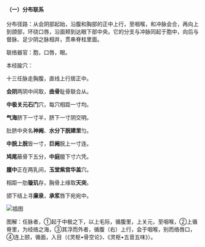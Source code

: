 #### （一）分布联系

分布径路：从会阴部起始，沿腹和胸部的正中上行，至咽喉，和冲脉会合，再向上到颌部，环绕口唇，沿面颊到达眼下部中央。它的分支与冲脉同起于胞中，向后与督脉、足少阴之脉相并，贯串脊柱里面。

联络器官：胞，口唇，眼。

本经踰穴：

十三任脉走胸腹，直线上行居正中。

**会阴**两阴中间取，**曲骨**耻骨联合从。

**中极关元石门**穴，每穴相距一寸均。

**气海**脐下一寸半，脐下一寸阴交明。

肚脐中央名**神阙**、**水分下脘建里**匀。

**中脘上脘**皆一寸，**巨阙**脘上一寸连。

**鸠尾**蔽骨下五分，**中庭**膻下寸六凭。

**膻中**正在两乳间，**玉堂紫宫华盖**穴。

相距一肋**璇玑**存，胸骨上缘取**天突**。

颌下结上寻**廉泉**，**承浆**唇下宛宛中。

![插图](./img/图126.jpg)

图解：任脉者，①起于中极之下，以上毛际，循腹里，上关元，至咽喉，②上循脊里，为经络之海，③其浮而外者，循腹（右）上行，会于咽喉，别而络唇口，④连上颐，循面，入目（《灵枢•骨空论》、《灵枢•五音五味》）。
